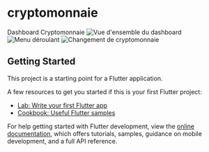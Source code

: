 # cryptomonnaie

Dashboard Cryptomonnaie
![Vue d'ensemble du dashboard](https://github.com/user-attachments/assets/253ea6f5-f80a-449a-9f70-f69fb7f85aff)
![Menu déroulant](https://github.com/user-attachments/assets/db49e3e2-9693-4d3a-822d-d33902456bd8)
![Changement de cryptomonnaie ](https://github.com/user-attachments/assets/dcf18526-b8ba-4597-9181-06f61e49ded8)


## Getting Started

This project is a starting point for a Flutter application.

A few resources to get you started if this is your first Flutter project:

- [Lab: Write your first Flutter app](https://docs.flutter.dev/get-started/codelab)
- [Cookbook: Useful Flutter samples](https://docs.flutter.dev/cookbook)

For help getting started with Flutter development, view the
[online documentation](https://docs.flutter.dev/), which offers tutorials,
samples, guidance on mobile development, and a full API reference.
